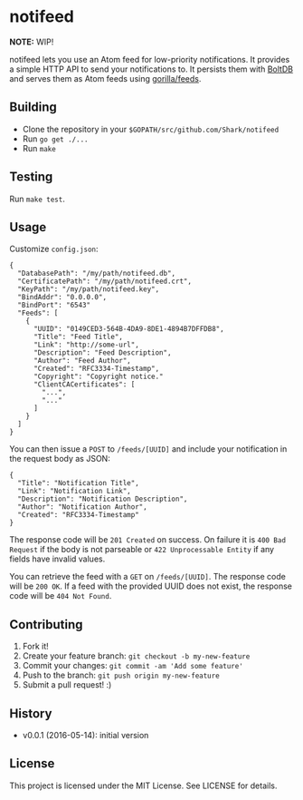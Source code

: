 # notifeed

**NOTE:** WIP!

notifeed lets you use an Atom feed for low-priority notifications. It provides
a simple HTTP API to send your notifications to. It persists them with
[BoltDB](https://github.com/boltdb/bolt) and serves them as Atom feeds using
[gorilla/feeds](http://www.gorillatoolkit.org/pkg/feeds).

## Building

- Clone the repository in your `$GOPATH/src/github.com/Shark/notifeed`
- Run `go get ./...`
- Run `make`

## Testing

Run `make test`.

## Usage

Customize `config.json`:
```
{
  "DatabasePath": "/my/path/notifeed.db",
  "CertificatePath": "/my/path/notifeed.crt",
  "KeyPath": "/my/path/notifeed.key",
  "BindAddr": "0.0.0.0",
  "BindPort": "6543"
  "Feeds": [
    {
      "UUID": "0149CED3-564B-4DA9-8DE1-4894B7DFFDB8",
      "Title": "Feed Title",
      "Link": "http://some-url",
      "Description": "Feed Description",
      "Author": "Feed Author",
      "Created": "RFC3334-Timestamp",
      "Copyright": "Copyright notice."
      "ClientCACertificates": [
        "...",
        "..."
      ]
    }
  ]
}
```

You can then issue a `POST` to `/feeds/[UUID]` and include your
notification in the request body as JSON:

```
{
  "Title": "Notification Title",
  "Link": "Notification Link",
  "Description": "Notification Description",
  "Author": "Notification Author",
  "Created": "RFC3334-Timestamp"
}
```

The response code will be `201 Created` on success. On failure it is `400 Bad Request` if the body is not parseable or `422 Unprocessable Entity` if any fields have invalid values.

You can retrieve the feed with a `GET` on `/feeds/[UUID]`. The response code will be `200 OK`. If a feed with the provided UUID does not exist, the response code will be `404 Not Found`.

## Contributing

1. Fork it!
2. Create your feature branch: `git checkout -b my-new-feature`
3. Commit your changes: `git commit -am 'Add some feature'`
4. Push to the branch: `git push origin my-new-feature`
5. Submit a pull request! :)

## History

- v0.0.1 (2016-05-14): initial version

## License

This project is licensed under the MIT License. See LICENSE for details.
